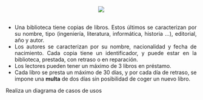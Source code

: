 <div align="justify">


<div align="center">
  <img src="https://upload.wikimedia.org/wikipedia/commons/9/9a/Biblioteca-montserrat.jpg" />
</div>

</br>

  - Una	 biblioteca	 tiene	 copias	 de	 libros.	 Estos	 últimos se	 caracterizan	 por	 su	 nombre,	 tipo	(ingeniería,	literatura,	informática,	historia	...),	editorial,	año	y	autor.
  - Los	autores	se	caracterizan	por	su	nombre,	nacionalidad	y	fecha	de nacimiento.
  Cada	 copia	 tiene	 un	identificador,	y	 puede	estar	en	la	 biblioteca,	 prestada, con	 retraso	 o	en reparación.
  - Los	lectores	pueden	tener	un	máximo	de	3	libros	en	préstamo.
  - Cada	libro	se	presta	un	máximo	de	30	días,	y	por	cada	día	de	retraso,	se impone	una	__multa__ de	dos	días	sin	posibilidad	de	coger	un	nuevo	libro.


  Realiza	un	diagrama	de	casos	de	usos


</div>
